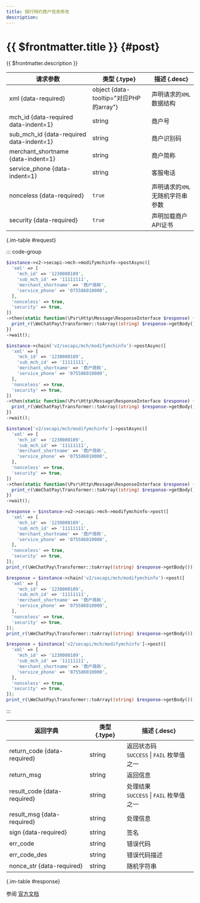 ```yaml
---
title: 银行特约商户信息修改
description: 
---
```


# {{ $frontmatter.title }} {#post}

{{ $frontmatter.description }}

| 请求参数 | 类型 {.type} | 描述 {.desc}
| --- | --- | ---
| xml {data-required} | object {data-tooltip="对应PHP的array"} | 声明请求的`XML`数据结构
| mch_id {data-required data-indent=1} | string | 商户号
| sub_mch_id {data-required data-indent=1} | string | 商户识别码
| merchant_shortname {data-indent=1} | string | 商户简称
| service_phone {data-indent=1} | string | 客服电话
| nonceless {data-required} | `true` | 声明请求的`XML`无随机字符串参数
| security {data-required} | `true` | 声明加载商户API证书

{.im-table #request}

::: code-group

```php [异步纯链式]
$instance->v2->secapi->mch->modifymchinfo->postAsync([
  'xml' => [
    'mch_id' => '1230000109',
    'sub_mch_id' => '11111111',
    'merchant_shortname' => '商户简称',
    'service_phone' => '075586010000',
  ],
  'nonceless' => true,
  'security' => true,
])
->then(static function(\Psr\Http\Message\ResponseInterface $response) {
  print_r(\WeChatPay\Transformer::toArray((string) $response->getBody()));
})
->wait();
```

```php [异步声明式]
$instance->chain('v2/secapi/mch/modifymchinfo')->postAsync([
  'xml' => [
    'mch_id' => '1230000109',
    'sub_mch_id' => '11111111',
    'merchant_shortname' => '商户简称',
    'service_phone' => '075586010000',
  ],
  'nonceless' => true,
  'security' => true,
])
->then(static function(\Psr\Http\Message\ResponseInterface $response) {
  print_r(\WeChatPay\Transformer::toArray((string) $response->getBody()));
})
->wait();
```

```php [异步属性式]
$instance['v2/secapi/mch/modifymchinfo']->postAsync([
  'xml' => [
    'mch_id' => '1230000109',
    'sub_mch_id' => '11111111',
    'merchant_shortname' => '商户简称',
    'service_phone' => '075586010000',
  ],
  'nonceless' => true,
  'security' => true,
])
->then(static function(\Psr\Http\Message\ResponseInterface $response) {
  print_r(\WeChatPay\Transformer::toArray((string) $response->getBody()));
})
->wait();
```

```php [同步纯链式]
$response = $instance->v2->secapi->mch->modifymchinfo->post([
  'xml' => [
    'mch_id' => '1230000109',
    'sub_mch_id' => '11111111',
    'merchant_shortname' => '商户简称',
    'service_phone' => '075586010000',
  ],
  'nonceless' => true,
  'security' => true,
]);
print_r(\WeChatPay\Transformer::toArray((string) $response->getBody()));
```

```php [同步声明式]
$response = $instance->chain('v2/secapi/mch/modifymchinfo')->post([
  'xml' => [
    'mch_id' => '1230000109',
    'sub_mch_id' => '11111111',
    'merchant_shortname' => '商户简称',
    'service_phone' => '075586010000',
  ],
  'nonceless' => true,
  'security' => true,
]);
print_r(\WeChatPay\Transformer::toArray((string) $response->getBody()));
```

```php [同步属性式]
$response = $instance['v2/secapi/mch/modifymchinfo']->post([
  'xml' => [
    'mch_id' => '1230000109',
    'sub_mch_id' => '11111111',
    'merchant_shortname' => '商户简称',
    'service_phone' => '075586010000',
  ],
  'nonceless' => true,
  'security' => true,
]);
print_r(\WeChatPay\Transformer::toArray((string) $response->getBody()));
```

:::

| 返回字典 | 类型 {.type} | 描述 {.desc}
| --- | --- | ---
| return_code {data-required}| string | 返回状态码<br/>`SUCCESS` \| `FAIL` 枚举值之一
| return_msg | string | 返回信息
| result_code {data-required}| string | 处理结果<br/>`SUCCESS` \| `FAIL` 枚举值之一
| result_msg {data-required}| string | 处理信息
| sign {data-required}| string | 签名
| err_code | string | 错误代码
| err_code_des | string | 错误代码描述
| nonce_str {data-required}| string | 随机字符串

{.im-table #response}

参阅 [官方文档](https://pay.weixin.qq.com/wiki/doc/api/mch_bank.php?chapter=9_27&index=2&p=9)
